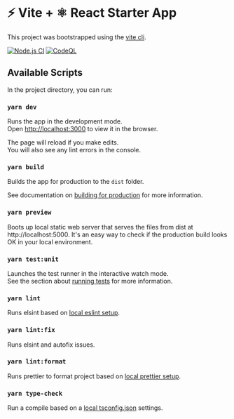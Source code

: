 # ⚡ Vite + ⚛️ React Starter App

This project was bootstrapped using the [vite cli](https://vitejs.dev/).

[![Node.js CI](https://github.com/aklassen/vite-react-starter-app/actions/workflows/node.js.yml/badge.svg)](https://github.com/aklassen/vite-react-starter-app/actions/workflows/node.js.yml)
[![CodeQL](https://github.com/aklassen/vite-react-starter-app/actions/workflows/codeql-analysis.yml/badge.svg)](https://github.com/aklassen/vite-react-starter-app/actions/workflows/codeql-analysis.yml)

## Available Scripts

In the project directory, you can run:

### `yarn dev`

Runs the app in the development mode.\
Open [http://localhost:3000](http://localhost:3000) to view it in the browser.

The page will reload if you make edits.\
You will also see any lint errors in the console.

### `yarn build`

Builds the app for production to the `dist` folder.

See documentation on [building for production](https://vitejs.dev/guide/build.html) for more information.

### `yarn preview`

Boots up local static web server that serves the files from dist at http://localhost:5000. It's an easy way to check if the production build looks OK in your local environment.

### `yarn test:unit`

Launches the test runner in the interactive watch mode.\
See the section about [running tests](https://testing-library.com/docs/react-testing-library/intro/) for more information.

### `yarn lint`

Runs elsint based on [local eslint setup](./.eslintrc.js).

### `yarn lint:fix`

Runs elsint and autofix issues.

### `yarn lint:format`

Runs prettier to format project based on [local prettier setup](./.prettierrc.js).

### `yarn type-check`

Run a compile based on a [local tsconfig.json](./tsconfig.json) settings.
